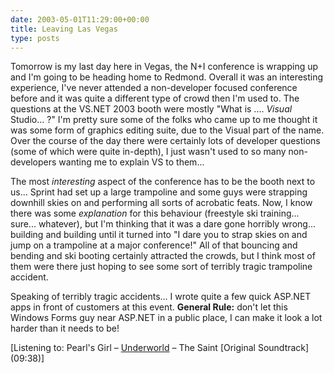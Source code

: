 ```yaml
---
date: 2003-05-01T11:29:00+00:00
title: Leaving Las Vegas
type: posts
---
```

Tomorrow is my last day here in Vegas, the N+I conference is wrapping up and I'm going to be heading home to Redmond. Overall it was an interesting experience, I've never attended a non-developer focused conference before and it was quite a different type of crowd then I'm used to. The questions at the VS.NET 2003 booth were mostly "What is .... <i>Visual</i> Studio... ?" I'm pretty sure some of the folks who came up to me thought it was some form of graphics editing suite, due to the Visual part of the name. Over the course of the day there were certainly lots of developer questions (some of which were quite in-depth), I just wasn't used to so many non-developers wanting me to explain VS to them...

The most <i>interesting</i> aspect of the conference has to be the booth next to us... Sprint had set up a large trampoline and some guys were strapping downhill skies on and performing all sorts of acrobatic feats. Now, I know there was some <i>explanation</i> for this behaviour (freestyle ski training... sure... whatever), but I'm thinking that it was a dare gone horribly wrong... building and building until it turned into "I dare you to strap skies on and jump on a trampoline at a major conference!" All of that bouncing and bending and ski booting certainly attracted the crowds, but I think most of them were there just hoping to see some sort of terribly tragic trampoline accident.

Speaking of terribly tragic accidents... I wrote quite a few quick ASP.NET apps in front of customers at this event. <b>General Rule:</b> don't let this Windows Forms guy near ASP.NET in a public place, I can make it look a lot harder than it needs to be!


  [Listening to: Pearl's Girl – [Underworld](http://www.windowsmedia.com/mg/search.asp?srch=Underworld) – The Saint [Original Soundtrack] (09:38)]

